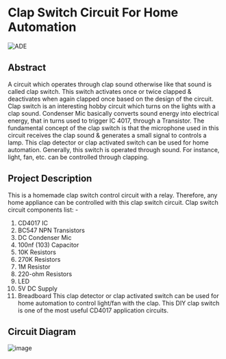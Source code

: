 # **Clap Switch Circuit For Home Automation**

![ADE](https://user-images.githubusercontent.com/93007427/215278272-492cc2d7-0e86-461e-8ca3-c74981624ace.jpg)

## Abstract
A circuit which operates through clap sound otherwise like that sound is called clap switch. This switch activates once or twice clapped & deactivates when again clapped once based on the design of the circuit. Clap switch is an interesting hobby circuit which turns on the lights with a clap sound. Condenser Mic basically converts sound energy into electrical energy, that in turns used to trigger IC 4017, through a Transistor. The fundamental concept of the clap switch is that the microphone used in this circuit receives the clap sound & generates a small signal to controls a lamp. This clap detector or clap activated switch can be used for home automation. Generally, this switch is operated through sound. For instance, light, fan, etc. can be controlled through clapping.

## Project Description
This is a homemade clap switch control circuit with a relay. Therefore, any home appliance can be controlled with this clap switch circuit. Clap switch circuit components list: -
1. CD4017 IC
2. BC547 NPN Transistors
3. DC Condenser Mic
4. 100nf (103) Capacitor
5. 10K Resistors
6. 270K Resistors
7. 1M Resistor
8. 220-ohm Resistors
9. LED
10. 5V DC Supply
11. Breadboard
This clap detector or clap activated switch can be used for home automation to control light/fan with the clap. This DIY clap switch is one of the most useful CD4017 application circuits.

## Circuit Diagram
![image](https://user-images.githubusercontent.com/93007427/217160566-3ff47a54-0f8c-424d-8326-a8985e3a3f06.png)
